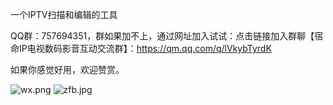 一个IPTV扫描和编辑的工具

QQ群：757694351，群如果加不上，通过网址加入试试：点击链接加入群聊【宿命IP电视数码影音互动交流群】：https://qm.qq.com/q/lVkybTyrdK

如果你感觉好用，欢迎赞赏。

![wx.png](https://github.com/sumingyd/IPTV-Scanner-Editor-Pro/blob/d42c1c031ef273993cc98fba26e1975c133819a5/icons/wx.png)
![zfb.jpg](https://github.com/sumingyd/IPTV-Scanner-Editor-Pro/blob/d42c1c031ef273993cc98fba26e1975c133819a5/icons/zfb.jpg)